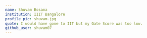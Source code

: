 ```yaml
---
name: Shuvam Bosana
institution: IIIT Bangalore
profile_pic: shuvam.jpg
quote: I would have gone to IIT but my Gate Score was too low. 
github_user: shuvam07
---
```

